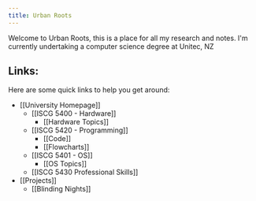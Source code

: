 ```yaml
---
title: Urban Roots
---
```

Welcome to Urban Roots, this is a place for all my research and notes. I'm currently undertaking a computer science degree at Unitec, NZ

## Links:
Here are some quick links to help you get around:
- [[University Homepage]]
	- [[ISCG 5400 - Hardware]]
		- [[Hardware Topics]]
	- [[ISCG 5420 - Programming]]
		- [[Code]]
		- [[Flowcharts]]
	- [[ISCG 5401 - OS]]
		- [[OS Topics]]
	- [[ISCG 5430 Professional Skills]]
- [[Projects]]
	- [[Blinding Nights]]
